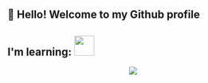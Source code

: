 ## 👋 Hello! Welcome to my Github profile
## I'm learning: <img src="https://cdn.jsdelivr.net/gh/devicons/devicon@latest/icons/python/python-original.svg" width="40" height="40"/>
<p align="center">
  <a href="https://github.com/kittinan/spotify-github-profile">
    <img src="https://spotify-github-profile.kittinanx.com/api/view?uid=z3ob7vvxc190h3rf5f7szz9b4&cover_image=true&theme=spotify-embed&show_offline=false&background_color=f4a4c0&interchange=false&mode=light&bar_color=ffffff&bar_color_cover=false">
  </a>
</p>

<!--
**annat0rres/annat0rres** is a ✨ _special_ ✨ repository because its `README.md` (this file) appears on your GitHub profile.

Here are some ideas to get you started:

- 🔭 I’m currently working on ...
- 🌱 I’m currently learning ...
- 👯 I’m looking to collaborate on ...
- 🤔 I’m looking for help with ...
- 💬 Ask me about ...
- 📫 How to reach me: ...
- 😄 Pronouns: ...
- ⚡ Fun fact: ...
-->
